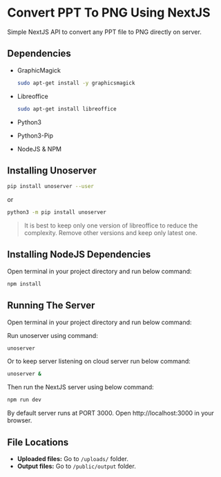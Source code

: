 # Convert PPT To PNG Using NextJS

Simple NextJS API to convert any PPT file to PNG directly on server.

## Dependencies

* GraphicMagick

    ```sh
    sudo apt-get install -y graphicsmagick
    ```

* Libreoffice

    ```sh
    sudo apt-get install libreoffice
    ```

* Python3

* Python3-Pip

* NodeJS & NPM


## Installing Unoserver

```sh
pip install unoserver --user
```

or

```sh
python3 -m pip install unoserver
```

> It is best to keep only one version of libreoffice to reduce the complexity. Remove other versions and keep only latest one.


## Installing NodeJS Dependencies

Open terminal in your project directory and run below command:

```sh
npm install
```

## Running The Server

Open terminal in your project directory and run below command:

Run unoserver using command:

```sh
unoserver
```

Or to keep server listening on cloud server run below command:

```sh
unoserver &
```

Then run the NextJS server using below command:

```sh
npm run dev
```

By default server runs at PORT 3000. Open http://localhost:3000 in your browser.


## File Locations

* **Uploaded files:** Go to `/uploads/` folder.
* **Output files:** Go to `/public/output` folder.
